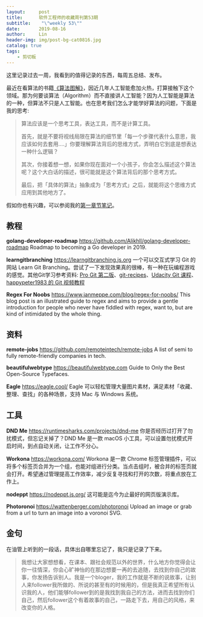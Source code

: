 ```yaml
---
layout:     post
title:      软件工程师的收藏周刊第53期
subtitle:    "\"weekly 53\""
date:       2019-08-16
author:     Lin
header-img: img/post-bg-cat0816.jpg
catalog: true
tags:
    - 剪切板
---
```


这里记录过去一周，我看到的值得记录的东西，每周五总结、发布。

最近在看算法的书籍[《算法图解》](https://item.jd.com/12148832.html)，因近几年人工智能愈加火热，打算接触下这个领域。那为何要谈算法（Algorithm）而不直接讲人工智能？因为人工智能是算法的一种，但算法不只是人工智能。也在思考我们怎么才能学好算法的问题，下面是我的思考:

> 算法应该是一个思考工具，表达工具，而不是计算工具。
> 
> 首先，就是不要将视线局限在算法的细节里「每一个步骤代表什么意思，我应该如何去套用….」你要理解算法背后的思维方式，弄明白它到底是想表达一种什么逻辑？
> 
> 其次，你接着想一想，如果你现在面对一个小孩子，你会怎么描述这个算法呢？这个大白话的描述，很可能就是这个算法背后的那个思考方式。
> 
> 最后，把「具体的算法」抽象成为「思考方式」之后，就能将这个思维方式应用到其他地方了。

假如你也有兴趣，可以参阅我的[第一章节笔记](http://blog.icro.me/2019/08/13/algorithm-01/)。

## 教程

**golang-developer-roadmap**
<https://github.com/Alikhll/golang-developer-roadmap>
Roadmap to becoming a Go developer in 2019.

**learngitbranching**
<https://learngitbranching.js.org>
一个可以交互式学习 Git 的网站 Learn Git Branching。尝试了一下发现效果真的很棒，有一种在玩编程游戏的感觉。其他Git学习参考资料: [Pro Git 第二版](https://git-scm.com/book/zh/v2)、[git-recipes](https://github.com/geeeeeeeeek/git-recipes/blob/master/README.md)、[Udacity Git 课程](https://cn.udacity.com/course/how-to-use-git-and-github--ud775)、[happypeter1983 的 Git 视频教程](http://i.youku.com/i/UMTc0ODYxNDcy)

**Regex For Noobs**
<https://www.janmeppe.com/blog/regex-for-noobs/>
This blog post is an illustrated guide to regex and aims to provide a gentle introduction for people who never have fiddled with regex, want to, but are kind of intimidated by the whole thing.

## 资料

**remote-jobs**
<https://github.com/remoteintech/remote-jobs>
A list of semi to fully remote-friendly companies in tech. 

**beautifulwebtype**
<https://beautifulwebtype.com>
Guide to Only the Best Open-Source Typefaces.

**Eagle**
<https://eagle.cool/>
Eagle 可以轻松管理大量图片素材，满足素材「收藏、整理、查找」的各种场景，支持 Mac 与 Windows 系统。 


## 工具

**DND Me**
<https://runtimesharks.com/projects/dnd-me>
你是否经历过打开了勿扰模式，但忘记关掉了？DND Me 是一款 macOS 小工具，可以设置勿扰模式开启时间，到点自动关闭，让工作不分心。

**Workona**
<https://workona.com/>
Workona 是一款 Chrome 标签管理插件，可以将多个标签页合并为一个组，也能对组进行分类。当点击组时，被合并的标签页就会打开。希望通过管理提高工作效率，减少反复寻找和打开的次数，将重点放在工作上。

**nodeppt**
<https://nodeppt.js.org/>
这可能是迄今为止最好的网页版演示库。

**Photoronoi**
<https://wattenberger.com/photoronoi>
Upload an image or grab from a url to turn an image into a voronoi SVG.

## 金句

在油管上听到的一段话，具体出自哪里忘记了，我只是记录了下来。

> 我想让大家想想看，在课本、跟社会规范以外的世界，什么地方你觉得会让你一往情深，你会心旷神怡的在那边想要一再的去追随，去找到你自己的故事，你发扬告诉别人。我是一个bloger，我的工作就是不断的说故事，让别人来follower我所做的、所说的甚至有的时候用的，但是我真正希望所有认识我的人，他们能够follower到的是我找到我自己的方法，进而去找到你们自己，然后follower这个有着故事的自己，一路走下去，用自己的风格，来改变你的人格。